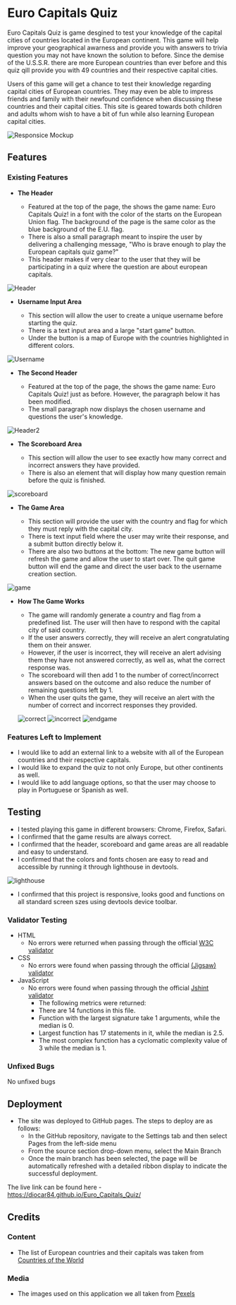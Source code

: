 # Euro Capitals Quiz

Euro Capitals Quiz is game desgined to test your knowledge of the capital cities of countries located in the European continent. This game will help improve your geographical awarness and provide you with answers to trivia question you may not have known the solution to before. Since the demise of the U.S.S.R. there are more European countries than ever before and this quiz qill provide you with 49 countries and their respective capital cities.  

Users of this game will get a chance to test their knowledge regarding capital cities of European countries. They may even be able to impress friends and family with their newfound confidence when discussing these countries and their capital cities. This site is geared towards both children and adults whom wish to have a bit of fun while also learning European capital cities.

![Responsice Mockup](./assets/images/screenshots/responsive-project.png)

## Features 

### Existing Features

- __The Header__

  - Featured at the top of the page, the shows the game name: Euro Capitals Quiz! in a font with the color of the starts on the European Union flag. The background of the page is the same color as the blue background of the E.U. flag.
  - There is also a small paragraph meant to inspire the user by delivering a challenging message, "Who is brave enough to play the European capitals quiz game?"
  - This header makes if very clear to the user that they will be participating in a quiz where the question are about european capitals.

![Header](./assets/images/screenshots/header-1.png)

- __Username Input Area__

  - This section will allow the user to create a unique  username before starting the quiz.
  - There is a text input area and a large "start game" button.
  - Under the button is a map of Europe with the countries highlighted in different colors. 

![Username](./assets/images/screenshots/username-area.png)

- __The Second Header__

  - Featured at the top of the page, the shows the game name: Euro Capitals Quiz! just as before. However, the paragraph below it has been modified.
  - The small paragraph now displays the chosen username and questions the user's knowledge. 

![Header2](./assets/images/screenshots/header-2.png)

- __The Scoreboard Area__

  - This section will allow the user to see exactly how many correct and incorrect answers they have provided.
  - There is also an element that will display how many question remain before the quiz is finished.

![scoreboard](./assets/images/screenshots/scoreboard.png)

- __The Game Area__

  - This section will provide the user with the country and flag for which they must reply with the capital city.
  - There is text input field where the user may write their response, and a submit button directly below it.
  - There are also two buttons at the bottom: The new game button will refresh the game and allow the user to start over. The quit game button will end the game and direct the user back to the username creation section.

![game](./assets/images/screenshots/game-area.png)

- __How The Game Works__

  - The game will randomly generate a country and flag from a predefined list. The user will then have to respond with the capital city of said country.
  - If the user answers correctly, they will receive an alert congratulating them on their answer.
  - However, if the user is incorrect, they will receive an alert advising them they have not answered correctly, as well as, what the correct response was.
  - The scoreboard will then add 1 to the number of correct/incorrect answers based on the outcome and also reduce the number of remaining questions left by 1.
  - When the user quits the game, they will receive an alert with the number of correct and incorrect responses they provided.

  ![correct](./assets/images/screenshots/correct.png) ![incorrect](./assets/images/screenshots/incorrect.png) ![endgame](./assets/images/screenshots/endgame.png)

### Features Left to Implement

- I would like to add an external link to a website with all of the European countries and their respective capitals.
- I would like to expand the quiz to not only Europe, but other continents as well.
- I would like to add language options, so that the user may choose to play in Portuguese or Spanish as well.

## Testing 

- I tested playing this game in different browsers: Chrome, Firefox, Safari.
- I confirmed that the game results are always correct.
- I confirmed that the header, scoreboard and game areas are all readable and easy to understand.
- I confirmed that the colors and fonts chosen are easy to read and accessible by running it through lighthouse in devtools.

![lighthouse](./assets/images/screenshots/lighthouse.png)

- I confirmed that this project is responsive, looks good and functions on all standard screen szes using devtools device toolbar.

### Validator Testing 

- HTML
    - No errors were returned when passing through the official [W3C validator](https://validator.w3.org/nu/?doc=https%3A%2F%2Fdiocar84.github.io%2FEuro_Capitals_Quiz%2F)
- CSS
    - No errors were found when passing through the official [(Jigsaw) validator](https://jigsaw.w3.org/css-validator/validator?uri=https%3A%2F%2Fdiocar84.github.io%2FEuro_Capitals_Quiz%2F&profile=css3svg&usermedium=all&warning=1&vextwarning=&lang=en)
- JavaScript
    - No errors were found when passing through the official [Jshint validator](https://jshint.com/)
      - The following metrics were returned: 
      - There are 14 functions in this file.
      - Function with the largest signature take 1 arguments, while the median is 0.
      - Largest function has 17 statements in it, while the median is 2.5.
      - The most complex function has a cyclomatic complexity value of 3 while the median is 1.

### Unfixed Bugs

No unfixed bugs 

## Deployment

- The site was deployed to GitHub pages. The steps to deploy are as follows: 
  - In the GitHub repository, navigate to the Settings tab and then select Pages from the left-side menu
  - From the source section drop-down menu, select the Main Branch
  - Once the main branch has been selected, the page will be automatically refreshed with a detailed ribbon display to indicate the successful deployment. 

The live link can be found here - https://diocar84.github.io/Euro_Capitals_Quiz/

## Credits 

### Content 

- The list of European countries and their capitals was taken from [Countries of the World](https://www.countries-ofthe-world.com/capitals-of-europe.html)

### Media

- The images used on this application we all taken from [Pexels](https://www.pexels.com/royalty-free-images/)